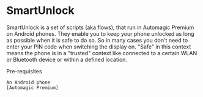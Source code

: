 SmartUnlock
===========
SmartUnlock is a set of scripts (aka flows), that run in Automagic Premium on Android phones.
They enable you to keep your phone unlocked as long as possible when it is safe to do so.
So in many cases you don't need to enter your PIN code when switching the display on.
"Safe" in this context means the phone is in a "trusted" context like connected to a certain WLAN or Bluetooth device or within a defined location.

Pre-requisites

    An Android phone
    [Automagic Premium]


[Automagic Premium]:https://play.google.com/store/apps/details?id=ch.gridvision.ppam.androidautomagic
